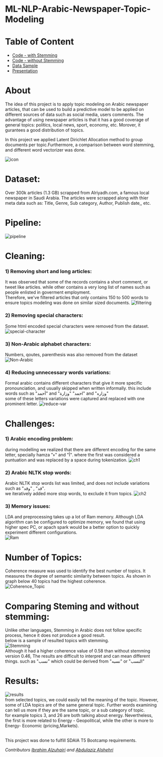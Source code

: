 
# ML-NLP-Arabic-Newspaper-Topic-Modeling


# Table of Content
- [Code - with Stemming](https://github.com/ibalzuhairi/ML-NLP-Arabic-Newspaper-Topic-Modeling-/blob/main/LDA-Final-Stemming.ipynb)
- [Code - without Stemming](https://github.com/ibalzuhairi/ML-NLP-Arabic-Newspaper-Topic-Modeling-/blob/main/LDA-Final-NoStemming.ipynb)
- [Data Sample](https://github.com/ibalzuhairi/ML-NLP-Arabic-Newspaper-Topic-Modeling-/blob/main/texts.csv)
- [Presentation](https://github.com/ibalzuhairi/ML-NLP-Arabic-Newspaper-Topic-Modeling-/blob/main/Presentation/NLP%20Presentation.pdf)

# About
The idea of this project is to apply topic modeling on Arabic newspaper articles, that can be used to build a predictive model to be applied on different sources of data such as social media, users comments. The advantage of using newspaper articles is that it has a good coverage of general topics: politics, local news, sport, economy, etc. Morover, it gurantees a good distribution of topics. <br>

In this project we applied Latent Dirichlet Allocation method to group documents per topic.Furthermore, a comparison between word stemming, and different word vectorizer was done.

![icon](imgs/icon.JPG?raw=true "icon")


# Dataset:
Over 300k articles (1.3 GB) scrapped from Alriyadh.com, a famous local newspaper in Saudi Arabia. The articles were scrapped along with thier meta data such as: Title, Genre, Sub category, Author, Publish date,, etc.


# Pipeline:
![pipeline](imgs/pipeline.JPG?raw=true "Pipeline")

# Cleaning:

### 1) Removing short and long articles:
It was observed that some of the records contains a short comment, or tweet like articles. while other contains a very long list of names such as people enlisted in goverment employment. <br>
Therefore, we've filtered articles that only contains 150 to 500 words to ensure topics modeling was done on similar sized documents.
![filtering](imgs/filtering.JPG?raw=true "filtering")

### 2) Removing special characters:
Some html encoded special characters were removed from the dataset. 
![special-character](imgs/special-character.JPG?raw=true "special-character")

### 3) Non-Arabic alphabet characters:
Numbers, qoutes, parenthesis was also removed from the dataset
![Non-Arabic](imgs/non-arabic.JPG?raw=true "Non-Arabic")

### 4) Reducing unnecessary words variations:
Formal arabic contains different characters that give it more specific pronounciation, and usually skipped when written informally. this include words such as "أحمد" and "احمد"
"وزارة" and "وزاره" 
<br> some of these letters variations were captured and replaced with one prominent letter. 
![reduce-var](imgs/reduce-var.JPG?raw=true "reduce-var")

# Challenges:
### 1) Arabic encoding problem:
during modelling we realized that there are different encoding for the same letter, specially hamza "ء"  and "أ". where the first was considered a puntuation and was replaced by a space during tokenization.
![ch1](imgs/ch1.JPG?raw=true "ch1")
### 2) Arabic NLTK stop words:
Arabic NLTK stop words list was limited, and does not include variations such as "قد" , "وقد". <br>
we iteratively added more stop words, to exclude it from topics.
![ch2](imgs/ch2.JPG?raw=true "ch2")
### 3) Memory issues:
LDA and preprocessing takes up a lot of Ram memory. Although LDA algorithm can be configured to optimize memory, we found that using higher spec PC, or apach spark would be a better option to quickly experiment different configurations.<br>
![Ram](imgs/Ram.png?raw=true "Ram")<br>


# Number of Topics:
Coherence measure was used to identify the best number of topics. It measures the degree of semantic similarity between topics. As shown in graph below 40 topics had the highest coherence.<br>
![Coherence_Topic](imgs/Coherence_Topic.JPG?raw=true "Ram")


# Comparing Steming and without stemming:
Unlike other languages, Stemming in Arabic does not follow specific process, hence it does not produce a good result. 
<br> below is a sample of resulted topics with stemming. <br>
![Stemming](imgs/stemming.JPG?raw=true "Stemming")<br>
Although it had a higher coherence value of 0.58 than without stemming version 0.46, The results are difficult to interpret and can mean different things. such as "نسب" which could be derived from  "نسبه" or "النسب"

# Results:
![results](imgs/results.JPG?raw=true "results")
<br>
from selected topics, we could easily tell the meaning of the topic. However, some of LDA topics are of the same general topic. Further words examining can tell us more if they are the same topic, or a sub category of topic.<br>
for example topics 3, and 26 are both talking about energy. Nevertheless, the first is more related to Energy - Geopolitical, while the other is more to Energy- Economic (pricing,Markets).


</br>
This project was done to fulfill SDAIA T5 Bootcamp requirements.

*Contributors [Ibrahim Alzuhairi](https://github.com/ibalzuhairi) and [Abdulaziz Alshehri](https://github.com/AbdulazizAlshehri)*

